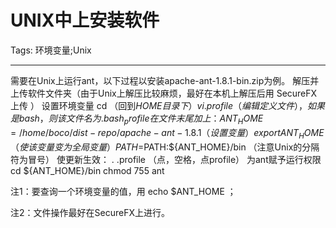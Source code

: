 # UNIX中上安装软件
Tags: 环境变量;Unix

------

需要在Unix上运行ant，以下过程以安装apache-ant-1.8.1-bin.zip为例。  解压并上传软件文件夹（由于Unix上解压比较麻烦，最好在本机上解压后用 SecureFX上传 ）  设置环境变量  cd （回到$HOME目录下）  vi .profile （编辑定义文件），如果是bash，则该文件名为.bash_profile 在文件末尾加上：  ANT_HOME=/home/boco/dist-repo/apache-ant-1.8.1 （设置变量） export ANT_HOME  （使该变量变为全局变量） PATH=$PATH:${ANT_HOME}/bin （注意Unix的分隔符为冒号）
  使更新生效： . .profile （点，空格，点profile） 为ant赋予运行权限  cd ${ANT_HOME}/bin  chmod 755 ant  
 

 注1：要查询一个环境变量的值，用 echo $ANT_HOME ； 

 注2：文件操作最好在SecureFX上进行。
